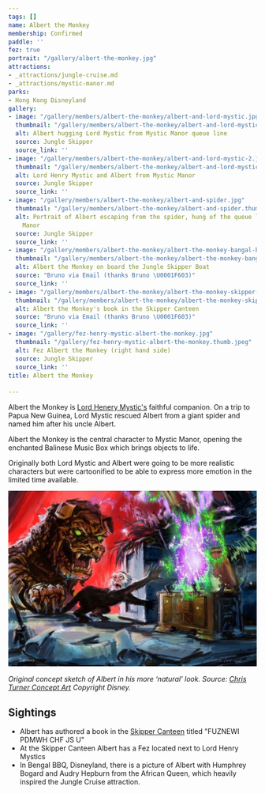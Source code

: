 ```yaml
---
tags: []
name: Albert the Monkey
membership: Confirmed
paddle: ''
fez: true
portrait: "/gallery/albert-the-monkey.jpg"
attractions:
- _attractions/jungle-cruise.md
- _attractions/mystic-manor.md
parks:
- Hong Kong Disneyland
gallery:
- image: "/gallery/members/albert-the-monkey/albert-and-lord-mystic.jpg"
  thumbnail: "/gallery/members/albert-the-monkey/albert-and-lord-mystic.thumb.jpg"
  alt: Albert hugging Lord Mystic from Mystic Manor queue line
  source: Jungle Skipper
  source_link: ''
- image: "/gallery/members/albert-the-monkey/albert-and-lord-mystic-2.jpg"
  thumbnail: "/gallery/members/albert-the-monkey/albert-and-lord-mystic-2.thumb.jpg"
  alt: Lord Henry Mystic and Albert from Mystic Manor
  source: Jungle Skipper
  source_link: ''
- image: "/gallery/members/albert-the-monkey/albert-and-spider.jpg"
  thumbnail: "/gallery/members/albert-the-monkey/albert-and-spider.thumb.jpg"
  alt: Portrait of Albert escaping from the spider, hung of the queue line of Mystic
    Manor
  source: Jungle Skipper
  source_link: ''
- image: "/gallery/members/albert-the-monkey/albert-the-monkey-bangal-bbq.jpg"
  thumbnail: "/gallery/members/albert-the-monkey/albert-the-monkey-bangal-bbq.thumb.jpg"
  alt: Albert the Monkey on board the Jungle Skipper Boat
  source: "Bruno via Email (thanks Bruno \U0001F603)"
  source_link: ''
- image: "/gallery/members/albert-the-monkey/albert-the-monkey-skipper-canteen.jpg"
  thumbnail: "/gallery/members/albert-the-monkey/albert-the-monkey-skipper-canteen.thumb.jpeg"
  alt: Albert the Monkey's book in the Skipper Canteen
  source: "Bruno via Email (thanks Bruno \U0001F603)"
  source_link: ''
- image: "/gallery/fez-henry-mystic-albert-the-monkey.jpg"
  thumbnail: "/gallery/fez-henry-mystic-albert-the-monkey.thumb.jpeg"
  alt: Fez Albert the Monkey (right hand side)
  source: Jungle Skipper
  source_link: ''
title: Albert the Monkey

---
```

Albert the Monkey is [Lord Henery Mystic's](/sea/members/lord-henry-mystic) faithful companion. On a trip to Papua New Guinea, Lord Mystic rescued Albert from a giant spider and named him after his uncle Albert.

Albert the Monkey is the central character to Mystic Manor, opening the enchanted Balinese Music Box which brings objects to life.

Originally both Lord Mystic and Albert were going to be more realistic characters but were cartoonified to be able to express more emotion in the limited time available.

![](/gallery/members/albert-the-monkey/albert-the-monley-original.jpg "Albert i")

_Original concept sketch of Albert in his more ‘natural’ look. Source:_ [_Chris Turner Concept Art_](http://www.christurnerart.com/concept-art-1) _Copyright Disney._

## Sightings

* Albert has authored a book in the [Skipper Canteen](/sea/attractions/skipper-canteen) titled "FUZNEWI PDMWH CHF JS U"
* At the Skipper Canteen Albert has a Fez located next to Lord Henry Mystics
* In Bengal BBQ, Disneyland, there is a picture of Albert with Humphrey Bogard and Audry Hepburn from the African Queen, which heavily inspired the Jungle Cruise attraction.